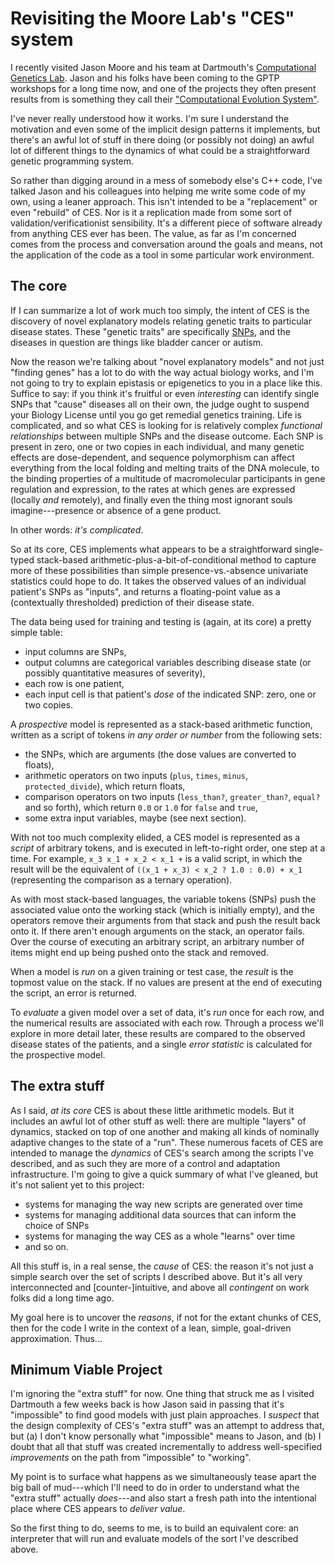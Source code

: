 # Revisiting the Moore Lab's "CES" system

I recently visited Jason Moore and his team at Dartmouth's [Computational Genetics Lab](http://www.epistasis.org). Jason and his folks have been coming to the GPTP workshops for a long time now, and one of the projects they often present results from is something they call their ["Computational Evolution System"](http://scholar.google.com/scholar?q=moore+%22Computational+Evolution+System%22).

I've never really understood how it works. I'm sure I understand the motivation and even some of the implicit design patterns it implements, but there's an awful lot of stuff in there doing (or possibly not doing) an awful lot of different things to the dynamics of what could be a straightforward genetic programming system.

So rather than digging around in a mess of somebody else's C++ code, I've talked Jason and his colleagues into helping me write some code of my own, using a leaner approach. This isn't intended to be a "replacement" or even "rebuild" of CES. Nor is it a replication made from some sort of validation/verificationist sensibility. It's a different piece of software already from anything CES ever has been. The value, as far as I'm concerned comes from the process and conversation around the goals and means, not the application of the code as a tool in some particular work environment.

## The core

If I can summarize a lot of work much too simply, the intent of CES is the discovery of novel explanatory models relating genetic traits to particular disease states. These "genetic traits" are specifically [SNPs](http://en.wikipedia.org/wiki/Single-nucleotide_polymorphism), and the diseases in question are things like bladder cancer or autism.

Now the reason we're talking about "novel explanatory models" and not just "finding genes" has a lot to do with the way actual biology works, and I'm not going to try to explain epistasis or epigenetics to you in a place like this. Suffice to say: if you think it's fruitful or even *interesting* can identify single SNPs that "cause" diseases all on their own, the judge ought to suspend your Biology License until you go get remedial genetics training. Life is complicated, and so what CES is looking for is relatively complex *functional relationships* between multiple SNPs and the disease outcome. Each SNP is present in zero, one or two copies in each individual, and many genetic effects are dose-dependent, and sequence polymorphism can affect everything from the local folding and melting traits of the DNA molecule, to the binding properties of a multitude of macromolecular participants in gene regulation and expression, to the rates at which genes are expressed (locally *and* remotely), and finally even the thing most ignorant souls imagine---presence or absence of a gene product.

In other words: *it's complicated*.

So at its core, CES implements what appears to be a straightforward single-typed stack-based arithmetic-plus-a-bit-of-conditional method to capture more of these possibilities than simple presence-vs.-absence univariate statistics could hope to do. It takes the observed values of an individual patient's SNPs as "inputs", and returns a floating-point value as a (contextually thresholded) prediction of their disease state.

The data being used for training and testing is (again, at its core) a pretty simple table:

- input columns are SNPs,
- output columns are categorical variables describing disease state (or possibly quantitative measures of severity),
- each row is one patient,
- each input cell is that patient's *dose* of the indicated SNP: zero, one or two copies.

A *prospective* model is represented as a stack-based arithmetic function, written as a script of tokens *in any order or number* from the following sets:

- the SNPs, which are arguments (the dose values are converted to floats), 
- arithmetic operators on two inputs (`plus`, `times`, `minus`, `protected_divide`), which return floats,
- comparison operators on two inputs (`less_than?`, `greater_than?`, `equal?` and so forth), which return `0.0` or `1.0` for `false` and `true`,
- some extra input variables, maybe (see next section).

With not too much complexity elided, a CES model is represented as a *script* of arbitrary tokens, and is executed in left-to-right order, one step at a time. For example, `x_3 x_1 + x_2 < x_1 +` is a valid script, in which the result will be the equivalent of `((x_1 + x_3) < x_2 ? 1.0 : 0.0) + x_1` (representing the comparison as a ternary operation).

As with most stack-based languages, the variable tokens (SNPs) push the associated value onto the working stack (which is initially empty), and the operators remove their arguments from that stack and push the result back onto it. If there aren't enough arguments on the stack, an operator fails. Over the course of executing an arbitrary script, an arbitrary number of items might end up being pushed onto the stack and removed.

When a model is *run* on a given training or test case, the *result* is the topmost value on the stack. If no values are present at the end of executing the script, an error is returned.

To *evaluate* a given model over a set of data, it's *run* once for each row, and the numerical results are associated with each row. Through a process we'll explore in more detail later, these results are compared to the observed disease states of the patients, and a single *error statistic* is calculated for the prospective model.

## The extra stuff

As I said, *at its core* CES is about these little arithmetic models. But it includes an awful lot of other stuff as well: there are multiple "layers" of dynamics, stacked on top of one another and making all kinds of nominally adaptive changes to the state of a "run". These numerous facets of CES are intended to manage the *dynamics* of CES's search among the scripts I've described, and as such they are more of a control and adaptation infrastructure. I'm going to give a quick summary of what I've gleaned, but it's not salient yet to this project:

- systems for managing the way new scripts are generated over time
- systems for managing additional data sources that can inform the choice of SNPs
- systems for managing the way CES as a whole "learns" over time
- and so on.

All this stuff is, in a real sense, the *cause* of CES: the reason it's not just a simple search over the set of scripts I described above. But it's all very interconnected and [counter-]intuitive, and above all *contingent* on work folks did a long time ago.

My goal here is to uncover the *reasons*, if not for the extant chunks of CES, then for the code I write in the context of a lean, simple, goal-driven approximation. Thus...

## Minimum Viable Project

I'm ignoring the "extra stuff" for now. One thing that struck me as I visited Dartmouth a few weeks back is how Jason said in passing that it's "impossible" to find good models with just plain approaches. I *suspect* that the design complexity of CES's "extra stuff" was an attempt to address that, but (a) I don't know personally what "impossible" means to Jason, and (b) I doubt that all that stuff was created incrementally to address well-specified *improvements* on the path from "impossible" to "working".

My point is to surface what happens as we simultaneously tease apart the big ball of mud---which I'll need to do in order to understand what the "extra stuff" actually *does*---and also start a fresh path into the intentional place where CES appears to *deliver value*.

So the first thing to do, seems to me, is to build an equivalent core: an interpreter that will run and evaluate models of the sort I've described above.